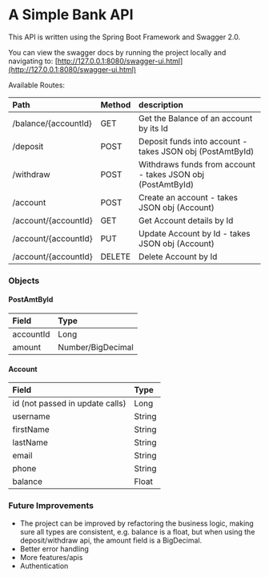 # A Simple Bank API

This API is written using the Spring Boot Framework and Swagger 2.0.

You can view the swagger docs by running the project locally and 
navigating to: [http://127.0.0.1:8080/swagger-ui.html](http://127.0.0.1:8080/swagger-ui.html)

Available Routes:

| Path                 | Method | description                                                 |
|:---------------------|:-------|:------------------------------------------------------------|
| /balance/{accountId} | GET    | Get the Balance of an account by its Id                     |
| /deposit             | POST   | Deposit funds into account - takes JSON obj (PostAmtById)   |
| /withdraw            | POST   | Withdraws funds from account - takes JSON obj (PostAmtById) |
| /account             | POST   | Create an account - takes JSON obj (Account)                |
| /account/{accountId} | GET    | Get Account details by Id                                   |
| /account/{accountId} | PUT    | Update Account by Id - takes JSON obj (Account)             |
| /account/{accountId} | DELETE | Delete Account by Id                                        |

### Objects
#### PostAmtById

| Field     | Type              |
|:----------|:------------------|
| accountId | Long              |
| amount    | Number/BigDecimal |

#### Account

| Field                           | Type   |
|:--------------------------------|:-------|
| id (not passed in update calls) | Long   |
| username                        | String |
| firstName                       | String |
| lastName                        | String |
| email                           | String |
| phone                           | String |
| balance                         | Float  |


### Future Improvements
- The project can be improved by refactoring the business logic, making sure all types
are consistent, e.g. balance is a float, but when using the deposit/withdraw api, the amount field is a BigDecimal.
- Better error handling
- More features/apis
- Authentication

